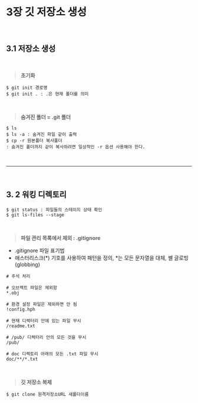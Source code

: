 # 3장 깃 저장소 생성

<br>

## 3.1 저장소 생성

<br>

> **초기화**

```
$ git init 경로명
$ git init . : .은 현재 폴더를 의미
```

<br>

> **숨겨진 폴더 = .git 폴더**

```
$ ls
$ ls -a : 숨겨진 파일 같이 출력
$ cp -r 원본폴더 복사폴더
: 숨겨진 폴더까지 같이 복사하려면 일상적인 -r 옵션 사용해야 한다.

```

<br>

---

<br>

## 3. 2 워킹 디렉토리

```
$ git status : 파일들의 스테이지 상태 확인
$ git ls-files --stage
```

<br>

> **파일 관리 목록에서 제외 : .gitignore**

-   .gitignore 파일 표기법
-   애스터리스크(*) 기호를 사용하여 패턴을 정의, *는 모든 문자열을 대체, 쎌 글로빙(globbing)

```
# 주석 처리

# 오브젝트 파일은 제외함
*.obj

# 환경 설정 파일은 제외하면 안 됨
!config.hph

# 현재 디렉터리 안에 있는 파일 무시
/readme.txt

# /pub/ 디렉터리 안의 모든 것을 무시
/pub/

# doc 디렉토리 아래의 모든 .txt 파일 무시
doc/**/*.txt
```

<br>

> **깃 저장소 복제**

```
$ git clone 원격저장소URL 새폴더이름
```
